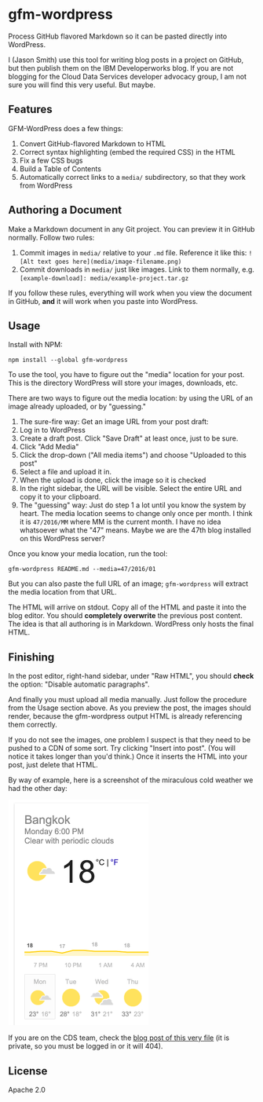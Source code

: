 # gfm-wordpress

Process GitHub flavored Markdown so it can be pasted directly into WordPress.

I (Jason Smith) use this tool for writing blog posts in a project on GitHub, but then publish them on the IBM Developerworks blog. If you are not blogging for the Cloud Data Services developer advocacy group, I am not sure you will find this very useful. But maybe.

## Features

GFM-WordPress does a few things:

1. Convert GitHub-flavored Markdown to HTML
1. Correct syntax highlighting (embed the required CSS) in the HTML
1. Fix a few CSS bugs
1. Build a Table of Contents
1. Automatically correct links to a `media/` subdirectory, so that they work from WordPress

## Authoring a Document

Make a Markdown document in any Git project. You can preview it in GitHub normally. Follow two rules:

1. Commit images in `media/` relative to your `.md` file. Reference it like this: `![Alt text goes here](media/image-filename.png)`
1. Commit downloads in `media/` just like images. Link to them normally, e.g. `[example-download]: media/example-project.tar.gz`

If you follow these rules, everything will work when you view the document in GitHub, **and** it will work when you paste into WordPress.

## Usage

Install with NPM:

    npm install --global gfm-wordpress

To use the tool, you have to figure out the "media" location for your post. This is the directory WordPress will store your images, downloads, etc.

There are two ways to figure out the media location: by using the URL of an image already uploaded, or by "guessing."

1. The sure-fire way: Get an image URL from your post draft:
  1. Log in to WordPress
  1. Create a draft post. Click "Save Draft" at least once, just to be sure.
  1. Click "Add Media"
  1. Click the drop-down ("All media items") and choose "Uploaded to this post"
  1. Select a file and upload it in.
  1. When the upload is done, click the image so it is checked
  1. In the right sidebar, the URL will be visible. Select the entire URL and copy it to your clipboard.
2. The "guessing" way: Just do step 1 a lot until you know the system by heart. The media location seems to change only once per month. I think it is `47/2016/MM` where MM is the current month. I have no idea whatsoever what the "47" means. Maybe we are the 47th blog installed on this WordPress server?

Once you know your media location, run the tool:

    gfm-wordpress README.md --media=47/2016/01

But you can also paste the full URL of an image; `gfm-wordpress` will extract the media location from that URL.

The HTML will arrive on stdout. Copy all of the HTML and paste it into the blog editor. You should **completely overwrite** the previous post content. The idea is that all authoring is in Markdown. WordPress only hosts the final HTML.

## Finishing

In the post editor, right-hand sidebar, under "Raw HTML", you should **check** the option: "Disable automatic paragraphs".

And finally you must upload all media manually. Just follow the procedure from the Usage section above. As you preview the post, the images should render, because the gfm-wordpress output HTML is already referencing them correctly.

If you do not see the images, one problem I suspect is that they need to be pushed to a CDN of some sort. Try clicking "Insert into post". (You will notice it takes longer than you'd think.) Once it inserts the HTML into your post, just delete that HTML.

By way of example, here is a screenshot of the miraculous cold weather we had the other day:

![This is very cold in Bangkok](media/bangkok-cold-weather.png)

If you are on the CDS team, check the [blog post of this very file][example-draft] (it is private, so you must be logged in or it will 404).

## License

Apache 2.0

[example-draft]: https://developer.ibm.com/clouddataservices/2018/01/30/gfm-wordpress-example/
